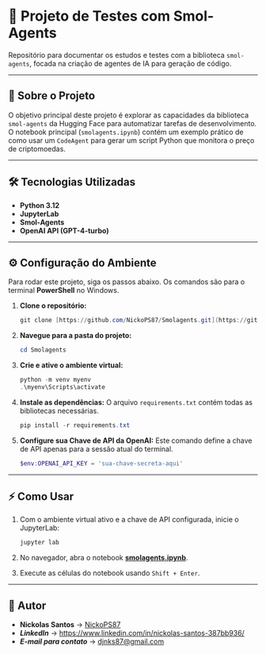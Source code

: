 # 🤖 Projeto de Testes com Smol-Agents

Repositório para documentar os estudos e testes com a biblioteca `smol-agents`, focada na criação de agentes de IA para geração de código.


---


## 🚀 Sobre o Projeto

O objetivo principal deste projeto é explorar as capacidades da biblioteca `smol-agents` da Hugging Face para automatizar tarefas de desenvolvimento. O notebook principal (`smolagents.ipynb`) contém um exemplo prático de como usar um `CodeAgent` para gerar um script Python que monitora o preço de criptomoedas.


---

## 🛠️ Tecnologias Utilizadas

* **Python 3.12**
* **JupyterLab**
* **Smol-Agents**
* **OpenAI API (GPT-4-turbo)**

---

## ⚙️ Configuração do Ambiente

Para rodar este projeto, siga os passos abaixo. Os comandos são para o terminal **PowerShell** no Windows.

1.  **Clone o repositório:**
    ```powershell
    git clone [https://github.com/NickoPS87/Smolagents.git](https://github.com/NickoPS87/Smolagents.git)
    ```

2.  **Navegue para a pasta do projeto:**
    ```powershell
    cd Smolagents
     ```

3.  **Crie e ative o ambiente virtual:**
    ```powershell
    python -m venv myenv
    .\myenv\Scripts\activate
     ```

4.  **Instale as dependências:**
    O arquivo `requirements.txt` contém todas as bibliotecas necessárias.
    ```powershell
    pip install -r requirements.txt
    ```

5.  **Configure sua Chave de API da OpenAI:**
    Este comando define a chave de API apenas para a sessão atual do terminal.
    ```powershell
    $env:OPENAI_API_KEY = 'sua-chave-secreta-aqui'
    ```

    
---


## ⚡ Como Usar

1.  Com o ambiente virtual ativo e a chave de API configurada, inicie o JupyterLab:
    ```powershell
    jupyter lab
     ```
    
2.  No navegador, abra o notebook **[smolagents.ipynb](smolagents.ipynb)**.


3.  Execute as células do notebook usando `Shift + Enter`.

---



## 👤 Autor

* **Nickolas Santos** → [NickoPS87](https://github.com/NickoPS87)
* ***LinkedIn*** → https://www.linkedin.com/in/nickolas-santos-387bb936/
* ***E-mail para contato*** → djnks87@gmail.com
